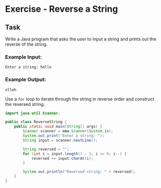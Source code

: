 # Exercise - Reverse a String

## Task
Write a Java program that asks the user to input a string and prints out the reverse of the string.

### Example Input:
```
Enter a string: hello
```

### Example Output:
```
olleh
```

<hint title="Hint 1">

Use a `for` loop to iterate through the string in reverse order and construct the reversed string.

</hint>

<hint title="Solution">

```java
import java.util.Scanner;

public class ReverseString {
    public static void main(String[] args) {
        Scanner scanner = new Scanner(System.in);
        System.out.print("Enter a string: ");
        String input = scanner.nextLine();

        String reversed = "";
        for (int i = input.length() - 1; i >= 0; i--) {
            reversed += input.charAt(i);
        }

        System.out.println("Reversed string: " + reversed);
    }
}
```

</hint>